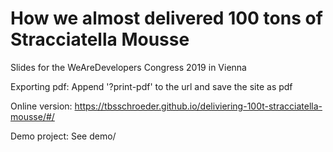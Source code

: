 # How we almost delivered 100 tons of Stracciatella Mousse
Slides for the WeAreDevelopers Congress 2019 in Vienna

Exporting pdf: Append '?print-pdf' to the url and save the site as pdf

Online version: https://tbsschroeder.github.io/deliviering-100t-stracciatella-mousse/#/

Demo project: See demo/
